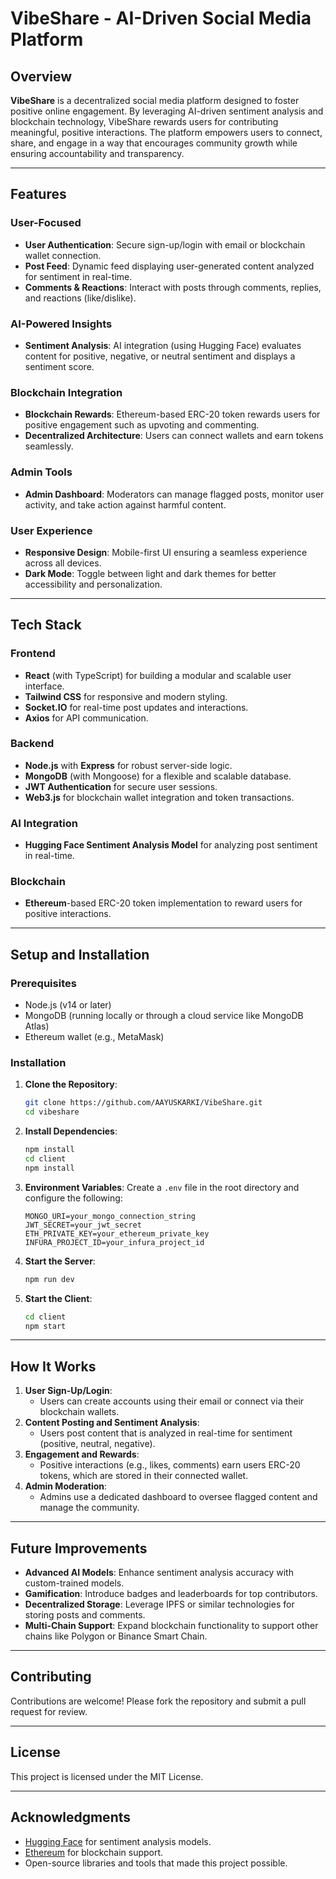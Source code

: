 # VibeShare - AI-Driven Social Media Platform

## Overview
**VibeShare** is a decentralized social media platform designed to foster positive online engagement. By leveraging AI-driven sentiment analysis and blockchain technology, VibeShare rewards users for contributing meaningful, positive interactions. The platform empowers users to connect, share, and engage in a way that encourages community growth while ensuring accountability and transparency.

---

## Features
### User-Focused
- **User Authentication**: Secure sign-up/login with email or blockchain wallet connection.
- **Post Feed**: Dynamic feed displaying user-generated content analyzed for sentiment in real-time.
- **Comments & Reactions**: Interact with posts through comments, replies, and reactions (like/dislike).

### AI-Powered Insights
- **Sentiment Analysis**: AI integration (using Hugging Face) evaluates content for positive, negative, or neutral sentiment and displays a sentiment score.

### Blockchain Integration
- **Blockchain Rewards**: Ethereum-based ERC-20 token rewards users for positive engagement such as upvoting and commenting.
- **Decentralized Architecture**: Users can connect wallets and earn tokens seamlessly.

### Admin Tools
- **Admin Dashboard**: Moderators can manage flagged posts, monitor user activity, and take action against harmful content.

### User Experience
- **Responsive Design**: Mobile-first UI ensuring a seamless experience across all devices.
- **Dark Mode**: Toggle between light and dark themes for better accessibility and personalization.

---

## Tech Stack
### Frontend
- **React** (with TypeScript) for building a modular and scalable user interface.
- **Tailwind CSS** for responsive and modern styling.
- **Socket.IO** for real-time post updates and interactions.
- **Axios** for API communication.

### Backend
- **Node.js** with **Express** for robust server-side logic.
- **MongoDB** (with Mongoose) for a flexible and scalable database.
- **JWT Authentication** for secure user sessions.
- **Web3.js** for blockchain wallet integration and token transactions.

### AI Integration
- **Hugging Face Sentiment Analysis Model** for analyzing post sentiment in real-time.

### Blockchain
- **Ethereum**-based ERC-20 token implementation to reward users for positive interactions.

---

## Setup and Installation

### Prerequisites
- Node.js (v14 or later)
- MongoDB (running locally or through a cloud service like MongoDB Atlas)
- Ethereum wallet (e.g., MetaMask)

### Installation
1. **Clone the Repository**:
   ```bash
   git clone https://github.com/AAYUSKARKI/VibeShare.git
   cd vibeshare
   ```

2. **Install Dependencies**:
   ```bash
   npm install
   cd client
   npm install
   ```

3. **Environment Variables**:
   Create a `.env` file in the root directory and configure the following:
   ```env
   MONGO_URI=your_mongo_connection_string
   JWT_SECRET=your_jwt_secret
   ETH_PRIVATE_KEY=your_ethereum_private_key
   INFURA_PROJECT_ID=your_infura_project_id
   ```

4. **Start the Server**:
   ```bash
   npm run dev
   ```

5. **Start the Client**:
   ```bash
   cd client
   npm start
   ```

---

## How It Works
1. **User Sign-Up/Login**:
   - Users can create accounts using their email or connect via their blockchain wallets.
2. **Content Posting and Sentiment Analysis**:
   - Users post content that is analyzed in real-time for sentiment (positive, neutral, negative).
3. **Engagement and Rewards**:
   - Positive interactions (e.g., likes, comments) earn users ERC-20 tokens, which are stored in their connected wallet.
4. **Admin Moderation**:
   - Admins use a dedicated dashboard to oversee flagged content and manage the community.

---

## Future Improvements
- **Advanced AI Models**: Enhance sentiment analysis accuracy with custom-trained models.
- **Gamification**: Introduce badges and leaderboards for top contributors.
- **Decentralized Storage**: Leverage IPFS or similar technologies for storing posts and comments.
- **Multi-Chain Support**: Expand blockchain functionality to support other chains like Polygon or Binance Smart Chain.

---

## Contributing
Contributions are welcome! Please fork the repository and submit a pull request for review.

---

## License
This project is licensed under the MIT License.

---

## Acknowledgments
- [Hugging Face](https://huggingface.co) for sentiment analysis models.
- [Ethereum](https://ethereum.org) for blockchain support.
- Open-source libraries and tools that made this project possible.

